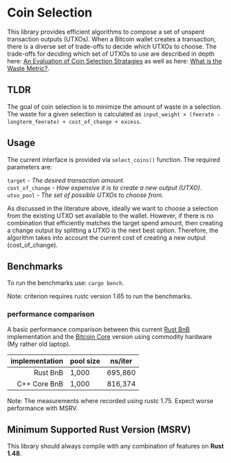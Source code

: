# Coin Selection

This library provides efficient algorithms to compose a set of unspent transaction outputs (UTXOs).  When a Bitcoin wallet creates a transaction, there is a diverse set of trade-offs to decide which UTXOs to choose.  The trade-offs for deciding which set of UTXOs to use are described in depth here: [An Evaluation of Coin Selection Stratagies](https://murch.one/wp-content/uploads/2016/11/erhardt2016coinselection.pdf) as well as here: [What is the Waste Metric?](https://murch.one/posts/waste-metric/).

## TLDR 

The goal of coin selection is to minimize the amount of waste in a selection.  The waste for a given selection is calculated as `input_weight × (feerate - longterm_feerate) + cost_of_change + excess`.

## Usage

The current interface is provided via `select_coins()` function.  The required parameters are:

`target` - *The desired transaction amount.*  
`cost_of_change` - *How expensive it is to create a new output (UTXO).*  
`utxo_pool` - *The set of possible UTXOs to choose from.*  


As discussed in the literature above, ideally we want to choose a selection from the existing UTXO set available to the wallet.  However, if there is no combination that efficiently matches the target spend amount, then creating a change output by splitting a UTXO is the next best option.  Therefore, the algorithm takes into account the current cost of creating a new output (cost_of_change).

## Benchmarks
To run the benchmarks use: `cargo bench`.

Note: criterion requires rustc version 1.65 to run the benchmarks.

### performance comparison

A basic performance comparison between this current [Rust BnB](https://github.com/p2pderivatives/rust-bitcoin-coin-selection/pull/28/files#diff-9098d62be93e83524a8371395c973d761a95000d1c295f600a8c808e917c16d9R122) implementation and the [Bitcoin Core](https://github.com/bitcoin/bitcoin/blob/4b1196a9855dcd188a24f393aa2fa21e2d61f061/src/wallet/coinselection.cpp#L76) version using commodity hardware (My rather old laptop).

|implementation|pool size|ns/iter|
|-------------:|---------|-------|
|      Rust BnB|    1,000|695,860|
|  C++ Core BnB|    1,000|816,374|

Note: The measurements where recorded using rustc 1.75.  Expect worse performance with MSRV.

## Minimum Supported Rust Version (MSRV)

This library should always compile with any combination of features on **Rust 1.48**.

